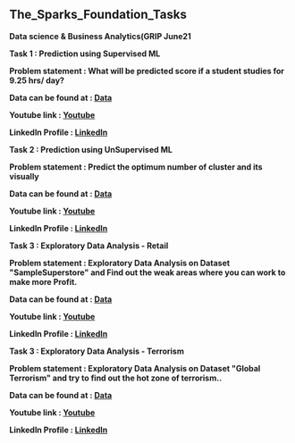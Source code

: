## The_Sparks_Foundation_Tasks

**Data science & Business Analytics(GRIP June21**

**Task 1 : Prediction using Supervised ML**

**Problem statement : What will be predicted score if a student studies for 9.25 hrs/ day?**

**Data can be found at : [Data](http://bit.ly/w-data)**

**Youtube link :  [Youtube](https://youtu.be/7CIPGMCVoX4)**

**LinkedIn Profile : [LinkedIn](https://www.linkedin.com/in/rishabhrathore)**

**Task 2 : Prediction using UnSupervised ML**

**Problem statement : Predict the optimum number of cluster and its visually**

**Data can be found at : [Data](https://bit.ly/3kXTdox)**

**Youtube link :  [Youtube](https://youtu.be/KLPSp69mrPM)**

**LinkedIn Profile : [LinkedIn](https://www.linkedin.com/in/rishabhrathore)**

**Task 3 : Exploratory Data Analysis - Retail**

**Problem statement : Exploratory Data Analysis on Dataset "SampleSuperstore" and Find out the weak areas where you can work to make more Profit.**

**Data can be found at : [Data](https://bit.ly/2TK5Xn5)**

**Youtube link :  [Youtube](https://youtu.be/EGk7eVE7Jcc)**

**LinkedIn Profile : [LinkedIn](https://www.linkedin.com/in/rishabhrathore)**

**Task 3 : Exploratory Data Analysis - Terrorism**

**Problem statement : Exploratory Data Analysis on Dataset "Global Terrorism" and try to find out the hot zone of terrorism..**

**Data can be found at : [Data](https://bit.ly/2TK5Xn5)**

**Youtube link :  [Youtube]()**

**LinkedIn Profile : [LinkedIn](https://www.linkedin.com/in/rishabhrathore)**





